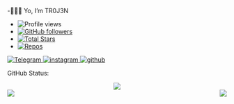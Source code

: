 -👻✌🏻 Yo, I’m TR0J3N
- ![Profile views](https://gpvc.arturio.dev/TR0J3N)
- [![GitHub followers](https://img.shields.io/github/followers/TR0J3N.svg?style=social&label=Follow&maxAge=2592000)](https://github.com/TR0J3N?tab=followers)
- [![Total Stars](https://img.shields.io/github/stars/TR0J3N.svg)](https://github.com/TR0J3N?tab=stars)
- [![Repos](https://img.shields.io/static/v1?logo=apache&label=Repos&message=Here&color=red)](https://github.com/TR0J3N?tab=repositories)

<a href="https://t.me/troj3n">
      <img alt="Telegram" src="https://img.shields.io/static/v1?logo=telegram&label=Telegram&message=tr0j3n&color=blue" />
    </a>
<a href="https://www.instagram.com/t_r_o_j_3_n">
      <img alt="instagram" src="https://img.shields.io/static/v1?logo=instagram&label=Instagram&message=TROJEN&color=pink" />
    </a>
<a href="https://github.com/TR0J3N">
      <img alt="github" src="https://img.shields.io/static/v1?logo=github&label=Github&message=TR0J3N&color=white" />
    </a>

GitHub Status:

<div align="center"><img src="https://github-profile-trophy.vercel.app/?username=TR0J3N&theme=dracula&count_private=true"></div>
<img align="left" src="https://github-readme-stats.vercel.app/api?username=TR0J3N&show_icons=true&hide_border=true&theme=dracula"><img align="right" src="https://github-readme-stats.vercel.app/api/top-langs/?username=TR0J3N&theme=dracula&hide=batchfile">


      
